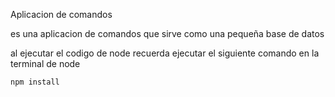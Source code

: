 Aplicacion de comandos

es una aplicacion de comandos que sirve como una pequeña base de datos

al ejecutar el codigo de node recuerda ejecutar el siguiente comando en la terminal de node

```
npm install
```
